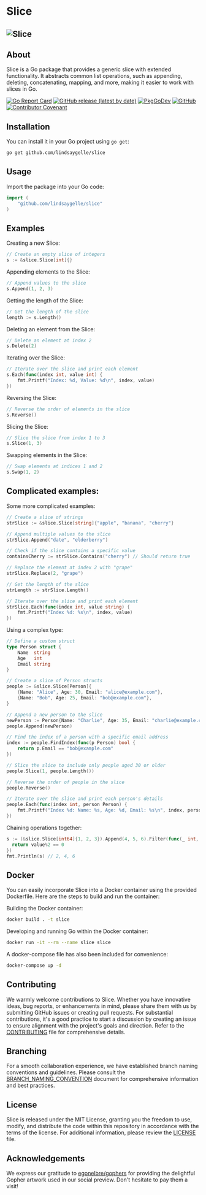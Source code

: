 # Slice

## ![Slice](https://repository-images.githubusercontent.com/192740394/a748b8c6-34ae-4aca-ad43-c18d5908b5e4)

## About
Slice is a Go package that provides a generic slice with extended functionality. It abstracts common list operations, such as appending, deleting, concatenating, mapping, and more, making it easier to work with slices in Go.

[![Go Report Card](https://goreportcard.com/badge/github.com/lindsaygelle/slice)](https://goreportcard.com/report/github.com/lindsaygelle/slice)
[![GitHub release (latest by date)](https://img.shields.io/github/v/release/lindsaygelle/slice)](https://github.com/lindsaygelle/slice/releases)
[![PkgGoDev](https://pkg.go.dev/badge/github.com/lindsaygelle/slice)](https://pkg.go.dev/github.com/lindsaygelle/slice)
[![GitHub](https://img.shields.io/github/license/lindsaygelle/slice)](LICENSE.txt)
[![Contributor Covenant](https://img.shields.io/badge/Contributor%20Covenant-v1.4%20adopted-ff69b4.svg)](CODE_OF_CONDUCT.md)


## Installation
You can install it in your Go project using `go get`:

```sh
go get github.com/lindsaygelle/slice
```

## Usage
Import the package into your Go code:

```Go
import (
	"github.com/lindsaygelle/slice"
)
```

## Examples
Creating a new Slice:
```Go
// Create an empty slice of integers
s := &slice.Slice[int]{}
```

Appending elements to the Slice:
```Go
// Append values to the slice
s.Append(1, 2, 3)
```

Getting the length of the Slice:
```Go
// Get the length of the slice
length := s.Length()
```

Deleting an element from the Slice:
```Go
// Delete an element at index 2
s.Delete(2)
```

Iterating over the Slice:
```Go
// Iterate over the slice and print each element
s.Each(func(index int, value int) {
    fmt.Printf("Index: %d, Value: %d\n", index, value)
})
```

Reversing the Slice:
```Go
// Reverse the order of elements in the slice
s.Reverse()
```

Slicing the Slice:
```Go
// Slice the slice from index 1 to 3
s.Slice(1, 3)
```

Swapping elements in the Slice:
```Go
// Swap elements at indices 1 and 2
s.Swap(1, 2)
```

## Complicated examples:
Some more complicated examples:
```Go
// Create a slice of strings
strSlice := &slice.Slice[string]{"apple", "banana", "cherry"}

// Append multiple values to the slice
strSlice.Append("date", "elderberry")

// Check if the slice contains a specific value
containsCherry := strSlice.Contains("cherry") // Should return true

// Replace the element at index 2 with "grape"
strSlice.Replace(2, "grape")

// Get the length of the slice
strLength := strSlice.Length()

// Iterate over the slice and print each element
strSlice.Each(func(index int, value string) {
    fmt.Printf("Index %d: %s\n", index, value)
})
```

Using a complex type:
```Go
// Define a custom struct
type Person struct {
    Name  string
    Age   int
    Email string
}

// Create a slice of Person structs
people := &slice.Slice[Person]{
    {Name: "Alice", Age: 30, Email: "alice@example.com"},
    {Name: "Bob", Age: 25, Email: "bob@example.com"},
}

// Append a new person to the slice
newPerson := Person{Name: "Charlie", Age: 35, Email: "charlie@example.com"}
people.Append(newPerson)

// Find the index of a person with a specific email address
index := people.FindIndex(func(p Person) bool {
    return p.Email == "bob@example.com"
})

// Slice the slice to include only people aged 30 or older
people.Slice(1, people.Length())

// Reverse the order of people in the slice
people.Reverse()

// Iterate over the slice and print each person's details
people.Each(func(index int, person Person) {
    fmt.Printf("Index %d: Name: %s, Age: %d, Email: %s\n", index, person.Name, person.Age, person.Email)
})
```

Chaining operations together:
```Go
s := (&slice.Slice[int64]{1, 2, 3}).Append(4, 5, 6).Filter(func(_ int, value int64) bool {
  return value%2 == 0
})
fmt.Println(s) // 2, 4, 6
```

## Docker
You can easily incorporate Slice into a Docker container using the provided Dockerfile. Here are the steps to build and run the container:

Building the Docker container:
```sh
docker build . -t slice
```

Developing and running Go within the Docker container:
```sh
docker run -it --rm --name slice slice
```

A docker-compose file has also been included for convenience:
```sh
docker-compose up -d
```

## Contributing
We warmly welcome contributions to Slice. Whether you have innovative ideas, bug reports, or enhancements in mind, please share them with us by submitting GitHub issues or creating pull requests. For substantial contributions, it's a good practice to start a discussion by creating an issue to ensure alignment with the project's goals and direction. Refer to the [CONTRIBUTING](./CONTRIBUTING.md) file for comprehensive details.

## Branching
For a smooth collaboration experience, we have established branch naming conventions and guidelines. Please consult the [BRANCH_NAMING_CONVENTION](./BRANCH_NAMING_CONVENTION.md) document for comprehensive information and best practices.

## License
Slice is released under the MIT License, granting you the freedom to use, modify, and distribute the code within this repository in accordance with the terms of the license. For additional information, please review the [LICENSE](./LICENSE) file.

## Acknowledgements
We express our gratitude to [egonelbre/gophers](https://github.com/egonelbre/gophers) for providing the delightful Gopher artwork used in our social preview. Don't hesitate to pay them a visit!
